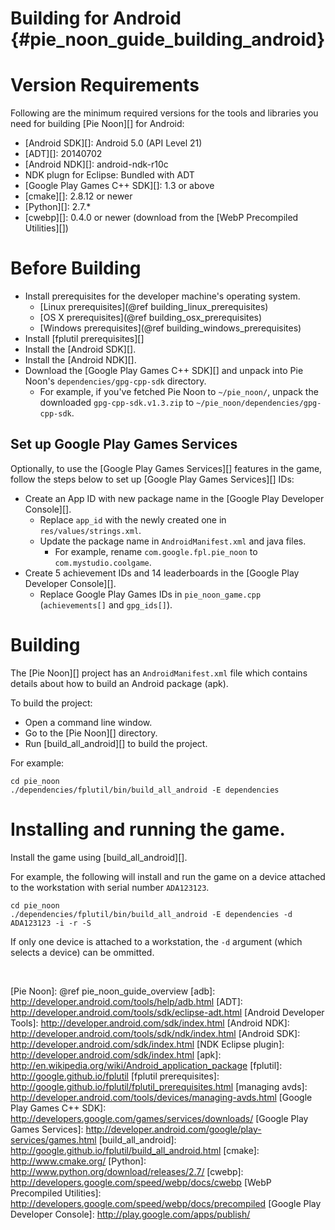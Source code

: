Building for Android    {#pie_noon_guide_building_android}
====================


# Version Requirements

Following are the minimum required versions for the tools and libraries you
need for building [Pie Noon][] for Android:

-   [Android SDK][]:  Android 5.0 (API Level 21)
-   [ADT][]: 20140702
-   [Android NDK][]: android-ndk-r10c
-   NDK plugn for Eclipse: Bundled with ADT
-   [Google Play Games C++ SDK][]: 1.3 or above
-   [cmake][]: 2.8.12 or newer
-   [Python][]: 2.7.*
-   [cwebp][]: 0.4.0 or newer (download from the
    [WebP Precompiled Utilities][])

# Before Building

-   Install prerequisites for the developer machine's operating system.
    -   [Linux prerequisites](@ref building_linux_prerequisites)
    -   [OS X prerequisites](@ref building_osx_prerequisites)
    -   [Windows prerequisites](@ref building_windows_prerequisites)
-   Install [fplutil prerequisites][]
-   Install the [Android SDK][].
-   Install the [Android NDK][].
-   Download the [Google Play Games C++ SDK][] and unpack into Pie Noon's
    `dependencies/gpg-cpp-sdk` directory.
    -   For example, if you've fetched Pie Noon to `~/pie_noon/`, unpack
        the downloaded `gpg-cpp-sdk.v1.3.zip` to
        `~/pie_noon/dependencies/gpg-cpp-sdk`.

## Set up Google Play Games Services

Optionally, to use the [Google Play Games Services][] features in the game,
follow the steps below to set up [Google Play Games Services][] IDs:

-   Create an App ID with new package name in the
    [Google Play Developer Console][].
    -   Replace `app_id` with the newly created one in
        `res/values/strings.xml`.
    -   Update the package name in `AndroidManifest.xml` and java files.
        - For example, rename `com.google.fpl.pie_noon` to
          `com.mystudio.coolgame`.
-   Create 5 achievement IDs and 14 leaderboards in the
    [Google Play Developer Console][].
    -   Replace Google Play Games IDs in `pie_noon_game.cpp`
        (`achievements[]` and `gpg_ids[]`).

# Building

The [Pie Noon][] project has an `AndroidManifest.xml` file which contains
details about how to build an Android package (apk).

To build the project:

-   Open a command line window.
-   Go to the [Pie Noon][] directory.
-   Run [build_all_android][] to build the project.

For example:

    cd pie_noon
    ./dependencies/fplutil/bin/build_all_android -E dependencies

# Installing and running the game.

Install the game using [build_all_android][].

For example, the following will install and run the game on a device attached
to the workstation with serial number `ADA123123`.

    cd pie_noon
    ./dependencies/fplutil/bin/build_all_android -E dependencies -d ADA123123 -i -r -S

If only one device is attached to a workstation, the `-d` argument
(which selects a device) can be ommitted.

<br>

  [Pie Noon]: @ref pie_noon_guide_overview
  [adb]: http://developer.android.com/tools/help/adb.html
  [ADT]: http://developer.android.com/tools/sdk/eclipse-adt.html
  [Android Developer Tools]: http://developer.android.com/sdk/index.html
  [Android NDK]: http://developer.android.com/tools/sdk/ndk/index.html
  [Android SDK]: http://developer.android.com/sdk/index.html
  [NDK Eclipse plugin]: http://developer.android.com/sdk/index.html
  [apk]: http://en.wikipedia.org/wiki/Android_application_package
  [fplutil]: http://google.github.io/fplutil
  [fplutil prerequisites]: http://google.github.io/fplutil/fplutil_prerequisites.html
  [managing avds]: http://developer.android.com/tools/devices/managing-avds.html
  [Google Play Games C++ SDK]: http://developers.google.com/games/services/downloads/
  [Google Play Games Services]: http://developer.android.com/google/play-services/games.html
  [build_all_android]: http://google.github.io/fplutil/build_all_android.html
  [cmake]: http://www.cmake.org/
  [Python]: http://www.python.org/download/releases/2.7/
  [cwebp]: http://developers.google.com/speed/webp/docs/cwebp
  [WebP Precompiled Utilities]: http://developers.google.com/speed/webp/docs/precompiled
  [Google Play Developer Console]: http://play.google.com/apps/publish/
